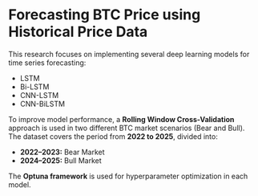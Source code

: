 # Forecasting BTC Price using Historical Price Data

This research focuses on implementing several deep learning models for time series forecasting:
- LSTM  
- Bi-LSTM  
- CNN-LSTM  
- CNN-BiLSTM  

To improve model performance, a **Rolling Window Cross-Validation** approach is used in two different BTC market scenarios (Bear and Bull).  
The dataset covers the period from **2022 to 2025**, divided into:
- **2022–2023:** Bear Market  
- **2024–2025:** Bull Market  

The **Optuna framework** is used for hyperparameter optimization in each model.